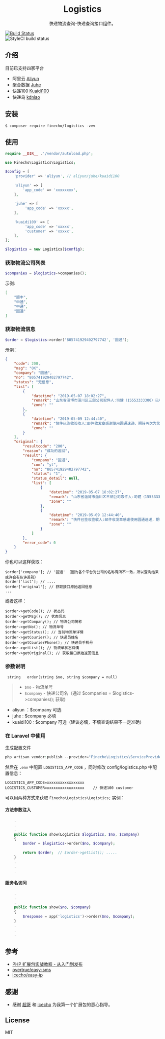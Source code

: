 <h1 align="center">Logistics</h1>

<p align="center">快递物流查询-快递查询接口组件。</p>	

 [![Build Status](https://travis-ci.org/finecho/logistics.svg?branch=master)](https://travis-ci.org/finecho/logistics)	
![StyleCI build status](https://github.styleci.io/repos/185047335/shield) 	

## 介绍
 
 目前已支持四家平台
 
 * 阿里云 [Aliyun](https://homenew.console.aliyun.com/)
 * 聚合数据 [Juhe](https://www.juhe.cn/docs/api/id/43)
 * 快递100 [Kuaidi100](https://www.kuaidi100.com/)
 * 快递鸟  [kdniao](https://www.kdniao.com/)

## 安装	

```
$ composer require finecho/logistics -vvv	
```	

## 使用	

```php	
require __DIR__ .'/vendor/autoload.php';

use Finecho\Logistics\Logistics;

$config = [
    'provider' => 'aliyun', // aliyun/juhe/kuaidi100
    
    'aliyun' => [
        'app_code' => 'xxxxxxxx',
    ],
    
    'juhe' => [
         'app_code' => 'xxxxx',
    ],
    
    'kuaidi100' => [
         'app_code' => 'xxxxx',
         'customer' => 'xxxxx',
    ],
];

$logistics = new Logistics($config);
```	

###  获取物流公司列表
 
```php	
$companies = $logistics->companies();	
```	

示例:

```json
[
    "顺丰",
    "申通",
    "中通",
    "圆通"
]
```

###  获取物流信息	

```php	
$order = $logistics->order('805741929402797742', '圆通');
```

示例：	

```json	
{
    "code": 200,
    "msg": "OK",
    "company": "圆通",
    "no": "805741929402797742",
    "status": "无信息",
    "list": [
        {
            "datetime": "2019-05-07 18:02:27",
            "remark": "山东省淄博市淄川区三部公司取件人:司健（15553333300）已收件",
            "zone": ""
        },
        {
            "datetime": "2019-05-09 12:44:40",
            "remark": "快件已签收签收人:邮件收发章感谢使用圆通速递，期待再次为您服务",
            "zone": ""
        }
    ],
    "original": {
        "resultcode": "200",
        "reason": "成功的返回",
        "result": {
            "company": "圆通",
            "com": "yt",
            "no": "805741929402797742",
            "status": "1",
            "status_detail": null,
            "list": [
                {
                    "datetime": "2019-05-07 18:02:27",
                    "remark": "山东省淄博市淄川区三部公司取件人:司健（15553333300）已收件",
                    "zone": ""
                },
                {
                    "datetime": "2019-05-09 12:44:40",
                    "remark": "快件已签收签收人:邮件收发章感谢使用圆通速递，期待再次为您服务",
                    "zone": ""
                }
            ]
        },
        "error_code": 0
    }
}
```	
你也可以这样获取：

```
$order['company']; // '圆通' （因为各个平台对公司的名称有所不一致，所以查询结果或许会有些许差别）
$order['list']; // ....
$order['original']; // 获取接口原始返回信息
...

```

或者这样：

```
$order->getCode(); // 状态码
$order->getMsg(); // 状态信息
$order->getCompany(); // 物流公司简称
$order->getNo(); // 物流单号
$order->getStatus(); // 当前物流单详情
$order->getCourier(); // 快递员姓名
$order->getCourierPhone(); // 快递员手机号
$order->getList(); // 物流单状态详情
$order->getOriginal(); // 获取接口原始返回信息
```


### 参数说明	

```	
 string   order(string $no, string $company = null)	

```
> - `$no` - 物流单号	
> - `$company` - 快递公司名（通过 $companies = $logistics->companies(); 获取)

* aliyun ：$company 可选
* juhe : $company 必填
* kuaidi100 : $company 可选（建议必填，不填查询结果不一定准确）

### 在 Laravel 中使用	

生成配置文件

```PHP
php artisan vendor:publish --provider="Finecho\Logistics\ServiceProvider"
```

然后在 `.env` 中配置 `LOGISTICS_APP_CODE` ，同时修改 config/logistics.php 中配置信息：	

```env	
LOGISTICS_APP_CODE=xxxxxxxxxxxxxxxxx	
LOGISTICS_CUSTOMER=xxxxxxxxxxxxxxxxx	// 快递100 customer
```

可以用两种方式来获取 `Finecho\Logistics\Logistics;` 实例：	

#### 方法参数注入	

```php	
    .	
    .	
    .	
    public function show(Logistics $logistics, $no, $company) 	
    {	
        $order = $logistics->order($no, $company);
        
        return $order;	// $order->getList(); .....
    }	
    .	
    .	
    .	
```	

#### 服务名访问	

```php	
    .	
    .	
    .	
    public function show($no, $company) 	
    {	
        $response = app('logistics')->order($no, $company);	
    }	
    .	
    .	
    .
 ```	

## 参考	

- [PHP 扩展包实战教程 - 从入门到发布](https://learnku.com/courses/creating-package)	
- [overtrue/easy-sms](https://github.com/overtrue/easy-sms)	
- [icecho/easy-ip](https://github.com/icecho/easy-ip)	

## 感谢

- 感谢 [超哥](https://github.com/overtrue) 和 [icecho](https://github.com/icecho) 为我第一个扩展包的悉心指导。

## License	

MIT
